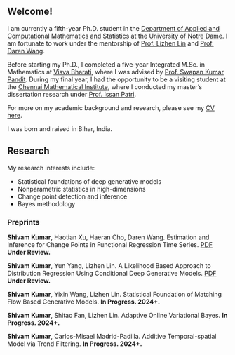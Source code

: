 

## Welcome!

I am currently a fifth-year Ph.D. student in the [Department of Applied and Computational Mathematics and Statistics](https://acms.nd.edu) at the [University of Notre Dame](https://nd.edu). I am fortunate to work under the mentorship of [Prof. Lizhen Lin](https://blog.umd.edu/lizhen01/) and [Prof. Daren Wang](https://darenwang.github.io/website).

Before starting my Ph.D., I completed a five-year Integrated M.Sc. in Mathematics at [Visva Bharati](https://visvabharati.ac.in/index.html), where I was advised by [Prof. Swapan Kumar Pandit](https://www.visvabharati.ac.in/SwapanKumarPandit.html). During my final year, I had the opportunity to be a visiting student at the [Chennai Mathematical Institute](https://www.cmi.ac.in/), where I conducted my master’s dissertation research under [Prof. Issan Patri](https://www.isid.ac.in/~statmath/index.php?module=Faculty).

For more on my academic background and research, please see my [CV here](https://github.com/civamkr/website/blob/main/CV_Shivam_Kumar_OCT_2024.pdf).

I was born and raised in Bihar, India.



## Research

My  research interests include:
- Statistical foundations of deep generative models
- Nonparametric statistics in high-dimensions
- Change point detection and inference
- Bayes methodology



### Preprints

**Shivam Kumar**, Haotian Xu, Haeran Cho, Daren Wang. Estimation and Inference for Change Points in Functional Regression Time Series. [PDF](https://arxiv.org/pdf/2405.05459.pdf) **Under Review.**

**Shivam Kumar**, Yun Yang, Lizhen Lin. A Likelihood Based Approach to Distribution Regression Using Conditional Deep Generative Models. [PDF](https://arxiv.org/pdf/2410.02025.pdf) **Under Review.**

**Shivam Kumar**, Yixin Wang, Lizhen Lin. Statistical Foundation of Matching Flow Based Generative Models. **In Progress. 2024+.**

**Shivam Kumar**, Shitao Fan, Lizhen Lin. Adaptive Online Variational Bayes. **In Progress. 2024+.**

**Shivam Kumar**, Carlos-Misael Madrid-Padilla. Additive Temporal-spatial Model via Trend Filtering. **In Progress. 2024+.**